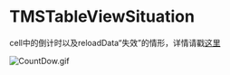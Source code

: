 # TMSTableViewSituation
cell中的倒计时以及reloadData“失效”的情形，详情请戳[这里](https://www.jianshu.com/p/778c34bd14d6)

![CountDow.gif](https://upload-images.jianshu.io/upload_images/2172432-4d004fb4a20f836e.gif?imageMogr2/auto-orient/strip)

